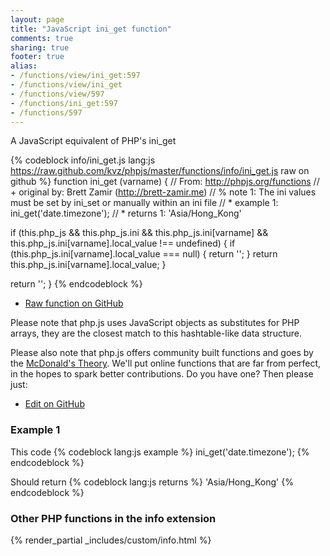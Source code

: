 ```yaml
---
layout: page
title: "JavaScript ini_get function"
comments: true
sharing: true
footer: true
alias:
- /functions/view/ini_get:597
- /functions/view/ini_get
- /functions/view/597
- /functions/ini_get:597
- /functions/597
---
```

<!-- Generated by Rakefile:build -->
A JavaScript equivalent of PHP's ini_get

{% codeblock info/ini_get.js lang:js https://raw.github.com/kvz/phpjs/master/functions/info/ini_get.js raw on github %}
function ini_get (varname) {
  // From: http://phpjs.org/functions
  // +   original by: Brett Zamir (http://brett-zamir.me)
  // %        note 1: The ini values must be set by ini_set or manually within an ini file
  // *     example 1: ini_get('date.timezone');
  // *     returns 1: 'Asia/Hong_Kong'

  if (this.php_js && this.php_js.ini && this.php_js.ini[varname] && this.php_js.ini[varname].local_value !== undefined) {
    if (this.php_js.ini[varname].local_value === null) {
      return '';
    }
    return this.php_js.ini[varname].local_value;
  }

  return '';
}
{% endcodeblock %}

 - [Raw function on GitHub](https://github.com/kvz/phpjs/blob/master/functions/info/ini_get.js)

Please note that php.js uses JavaScript objects as substitutes for PHP arrays, they are 
the closest match to this hashtable-like data structure. 

Please also note that php.js offers community built functions and goes by the 
[McDonald's Theory](https://medium.com/what-i-learned-building/9216e1c9da7d). We'll put online 
functions that are far from perfect, in the hopes to spark better contributions. 
Do you have one? Then please just: 

 - [Edit on GitHub](https://github.com/kvz/phpjs/edit/master/functions/info/ini_get.js)

### Example 1
This code
{% codeblock lang:js example %}
ini_get('date.timezone');
{% endcodeblock %}

Should return
{% codeblock lang:js returns %}
'Asia/Hong_Kong'
{% endcodeblock %}


### Other PHP functions in the info extension
{% render_partial _includes/custom/info.html %}
